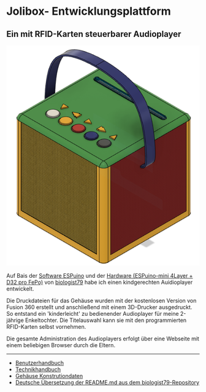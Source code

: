 # Jolibox- Entwicklungsplattform
## Ein mit RFID-Karten steuerbarer Audioplayer
![Jolibox](Dokumentation/images/Jolibox-Gesamt.png)

Auf Bais der [Software ESPuino](https://forum.espuino.de/c/software/7) und der [Hardware (ESPuino-mini 4Layer + D32 pro FePo)](https://forum.espuino.de/t/espuino-mini-4layer/1661) von [biologist79](https://github.com/biologist79/ESPuino) habe ich einen kindgerechten Auidioplayer entwickelt. 

Die Druckdateien für das Gehäuse wurden mit der kostenlosen Version von Fusion 360 erstellt und anschließend mit einem 3D-Drucker ausgedruckt. So entstand ein 'kinderleicht' zu bedienender Audioplayer für meine 2-jährige Enkeltochter. Die Titelauswahl kann sie mit den programmierten RFID-Karten selbst vornehmen. 

Die gesamte Administration des Audioplayers erfolgt über eine Webseite mit einem beliebigen Browser durch die Eltern.

---

- [Benutzerhandbuch](Dokumentation/Benutzerhandbuch.md)
- [Technikhandbuch](Dokumentation/Technikhandbuch.md)
- [Gehäuse Konstrutiondaten](Dokumentation/Gehäuse.md)
- [Deutsche Übersetzung der README.md aus dem biologist79-Repository](Dokumentation/README.md-biologist.md)





